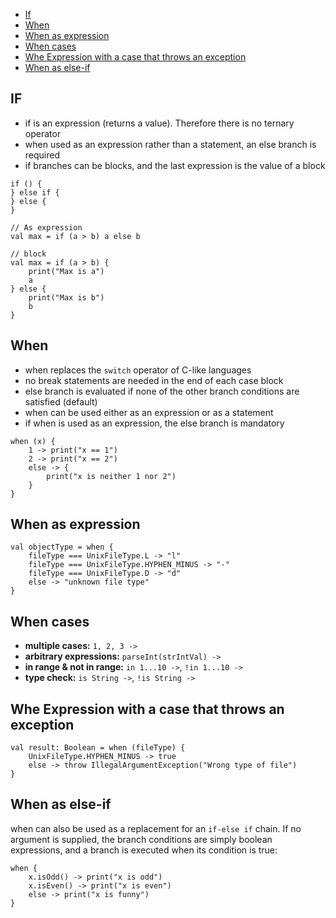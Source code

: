 * [If](/branching.md#if)
* [When](/branching.md#when)
* [When as expression](/branching.md#when-as-expression)
* [When cases](/branching.md#when-cases)
* [Whe Expression with a case that throws an exception](/branching.md#whe-expression-with-a-case-that-throws-an-exception)
* [When as else-if](/branching.md#when-as-else-if)

## IF
* if is an expression (returns a value). Therefore there is no ternary operator
* when used as an expression rather than a statement, an else branch is required
* if branches can be blocks, and the last expression is the value of a block
```
if () {
} else if {
} else {
}
 
// As expression 
val max = if (a > b) a else b

// block
val max = if (a > b) {
    print("Max is a")
    a
} else {
    print("Max is b")
    b
}
```

## When
* when replaces the `switch` operator of C-like languages
* no break statements are needed in the end of each case block
* else branch is evaluated if none of the other branch conditions are satisfied (default)
* when can be used either as an expression or as a statement
* if when is used as an expression, the else branch is mandatory
```
when (x) {
    1 -> print("x == 1")
    2 -> print("x == 2")
    else -> {
        print("x is neither 1 nor 2")
    }
}
```

## When as expression
```
val objectType = when {
    fileType === UnixFileType.L -> "l"
    fileType === UnixFileType.HYPHEN_MINUS -> "-"
    fileType === UnixFileType.D -> "d"
    else -> "unknown file type"
}
```

## When cases
* **multiple cases:** `1, 2, 3 ->`
* **arbitrary expressions:** `parseInt(strIntVal) ->`
* **in range & not in range:** `in 1...10 ->`, `!in 1...10 ->`
* **type check:** `is String ->`, `!is String ->`

## Whe Expression with a case that throws an exception
```
val result: Boolean = when (fileType) {
    UnixFileType.HYPHEN_MINUS -> true
    else -> throw IllegalArgumentException("Wrong type of file")
}
```

## When as else-if
when can also be used as a replacement for an `if-else if` chain. If no argument is supplied, the branch conditions are simply boolean expressions, and a branch is executed when its condition is true:
```
when {
    x.isOdd() -> print("x is odd")
    x.isEven() -> print("x is even")
    else -> print("x is funny")
}
```
